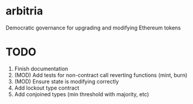 # arbitria
Democratic governance for upgrading and modifying Ethereum tokens

# TODO
1. Finish documentation
2. (MOD) Add tests for non-contract call reverting functions (mint, burn)
3. (MOD) Ensure state is modifying correctly
4. Add lockout type contract
5. Add conjoined types (min threshold with majority, etc)
